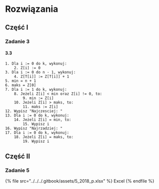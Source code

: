 # Rozwiązania

## Część I

### Zadanie 3

#### 3.3

```
1. Dla i := 0 do k, wykonuj:
    2. Z[i] := 0
3. Dla i := 0 do n - 1, wykonuj:
    4. Z[T[i]] := Z[T[i]] + 1
5. min = n + 1
6. maks = Z[0]
7. Dla i := 1 do k, wykonuj:
    8. Jeżeli Z[i] < min oraz Z[i] != 0, to:
        9. min := Z[i]
    10. Jeżeli Z[i] > maks, to:
        11. maks := Z[i]
12. Wypisz "Najczesciej: "
13. Dla i := 0 do k, wykonuj:
    14. Jeżeli Z[i] = min, to:
        15. Wypisz i
16. Wypisz "Najrzadziej: "
17. Dla i := 0 do k, wykonuj:
    18. Jeżeli Z[i] = maks, to:
        19. Wypisz i
```

## Część II

### Zadanie 5

{% file src="../../../.gitbook/assets/5_2018_p.xlsx" %}
Excel
{% endfile %}
